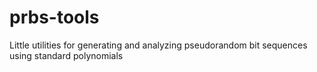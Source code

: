 # prbs-tools
Little utilities for generating and analyzing pseudorandom bit sequences using standard polynomials
